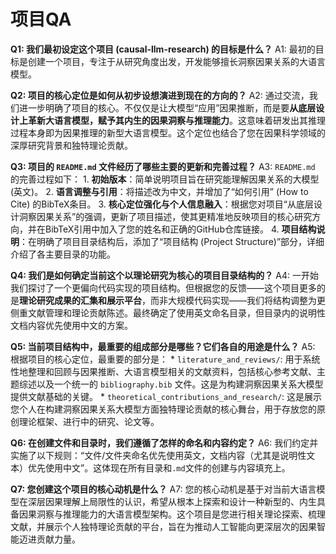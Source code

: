 # 项目QA

**Q1: 我们最初设定这个项目 (causal-llm-research) 的目标是什么？**
A1: 最初的目标是创建一个项目，专注于从研究角度出发，开发能够擅长洞察因果关系的大语言模型。

**Q2: 项目的核心定位是如何从初步设想演进到现在的方向的？**
A2: 通过交流，我们进一步明确了项目的核心。不仅仅是让大模型“应用”因果推断，而是要**从底层设计上革新大语言模型，赋予其内生的因果洞察与推理能力**。这意味着研发出其推理过程本身即为因果推理的新型大语言模型。这个定位也结合了您在因果科学领域的深厚研究背景和独特理论贡献。

**Q3: 项目的 `README.md` 文件经历了哪些主要的更新和完善过程？**
A3: `README.md` 的完善过程如下：
    1.  **初始版本**：简单说明项目旨在研究能理解因果关系的大模型 (英文)。
    2.  **语言调整与引用**：将描述改为中文，并增加了“如何引用” (How to Cite) 的BibTeX条目。
    3.  **核心定位强化与个人信息融入**：根据您对项目“从底层设计洞察因果关系”的强调，更新了项目描述，使其更精准地反映项目的核心研究方向，并在BibTeX引用中加入了您的姓名和正确的GitHub仓库链接。
    4.  **项目结构说明**：在明确了项目目录结构后，添加了“项目结构 (Project Structure)”部分，详细介绍了各主要目录的功能。

**Q4: 我们是如何确定当前这个以理论研究为核心的项目目录结构的？**
A4: 一开始我们探讨了一个更偏向代码实现的项目结构。但根据您的反馈——这个项目更多的是**理论研究成果的汇集和展示平台**，而非大规模代码实现——我们将结构调整为更侧重文献管理和理论贡献陈述。最终确定了使用英文命名目录，但目录内的说明性文档内容优先使用中文的方案。

**Q5: 当前项目结构中，最重要的组成部分是哪些？它们各自的用途是什么？**
A5: 根据项目的核心定位，最重要的部分是：
    *   `literature_and_reviews/`: 用于系统性地整理和回顾与因果推断、大语言模型相关的文献资料，包括核心参考文献、主题综述以及一个统一的 `bibliography.bib` 文件。这是为构建洞察因果关系大模型提供文献基础的关键。
    *   `theoretical_contributions_and_research/`: 这是展示您个人在构建洞察因果关系大模型方面独特理论贡献的核心舞台，用于存放您的原创理论框架、进行中的研究、论文等。

**Q6: 在创建文件和目录时，我们遵循了怎样的命名和内容约定？**
A6: 我们约定并实施了以下规则：“文件/文件夹命名优先使用英文，文档内容（尤其是说明性文本）优先使用中文”。这体现在所有目录和`.md`文件的创建与内容填充上。

**Q7: 您创建这个项目的核心动机是什么？**
A7: 您的核心动机是基于对当前大语言模型在深层因果理解上局限性的认识，希望从根本上探索和设计一种新型的、内生具备因果洞察与推理能力的大语言模型架构。这个项目是您进行相关理论探索、梳理文献，并展示个人独特理论贡献的平台，旨在为推动人工智能向更深层次的因果智能迈进贡献力量。


